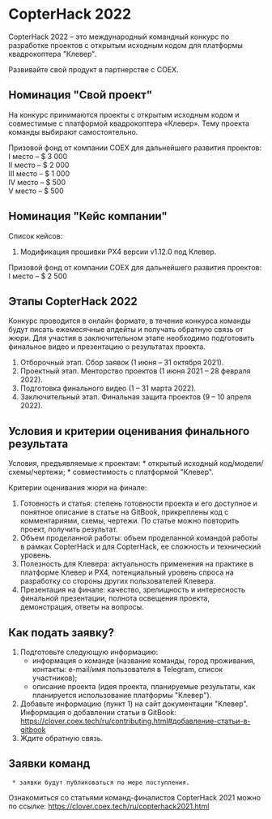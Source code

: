 # CopterHack 2022

CopterHack 2022 – это международный командный конкурс по разработке проектов с открытым исходным кодом для платформы квадрокоптера "Клевер".

Развивайте свой продукт в партнерстве с COEX.

## Номинация "Свой проект"

На конкурс принимаются  проекты с открытым исходным кодом и совместимые с платформой квадрокоптера «Клевер». Тему проекта команды выбирают самостоятельно.

Призовой фонд от компании COEX для дальнейшего развития проектов:  
  I место – $ 3 000   
  II место – $ 2 000   
  III место – $ 1 000   
  IV место – $ 500   
  V место – $ 500 

## Номинация "Кейс компании"

Список кейсов:
1. Модификация прошивки PX4 версии v1.12.0 под Клевер.

Призовой фонд от компании COEX для дальнейшего развития проектов:
  I место – $ 2 500 

## Этапы CopterHack 2022

Конкурс проводится в онлайн формате, в течение конкурса команды будут писать ежемесячные апдейты и получать обратную связь от жюри. Для участия в заключительном этапе необходимо подготовить финальное видео и презентацию о результатах проекта.

1. Отборочный этап. Сбор заявок (1 июня – 31 октября 2021).
2. Проектный этап. Менторство проектов (1 июня 2021 – 28 февраля 2022).
3. Подготовка финального видео (1 – 31 марта 2022).
4. Заключительный этап. Финальная защита проектов (9 – 10 апреля 2022).

## Условия и критерии оценивания финального результата

Условия, предъявляемые к проектам: 
     * открытый исходный код/модели/схемы/чертежи; 
     * совместимость с платформой "Клевер".

Критерии оценивания жюри на финале: 
1. Готовность и статья: степень готовности проекта и его доступное и понятное описание в статье на GitBook, прикреплены код с комментариями, схемы, чертежи. По статье можно повторить проект, получить результат.
2. Объем проделанной работы: объем проделанной командой работы в рамках CopterHack и для CopterHack, ее сложность и технический уровень.
3. Полезность для Клевера: актуальность применения на практике в платформе Клевер и PX4, потенциальный уровень спроса на разработку со стороны других пользователей Клевера.
4. Презентация на финале: качество, зрелищность и интересность финальной презентации, полнота освещения проекта, демонстрация, ответы на вопросы.

## Как подать заявку?

1. Подготовьте следующую информацию:
     * информация о команде (название команды, город проживания, контакты: e-mail/имя пользователя в Telegram, список участников);
     * описание проекта (идея проекта, планируемые результаты, как планируется использование платформы "Клевер").
2. Добавьте информацию (пункт 1) на сайт документации "Клевер". Информация о добавлении статьи в GitBook: https://clover.coex.tech/ru/contributing.html#добавление-статьи-в-gitbook 
3. Ждите обратную связь.

## Заявки команд

     * заявки будут публиковаться по мере поступления.

Ознакомиться со статьями команд-финалистов CopterHack 2021 можно по ссылке: https://clover.coex.tech/ru/copterhack2021.html

